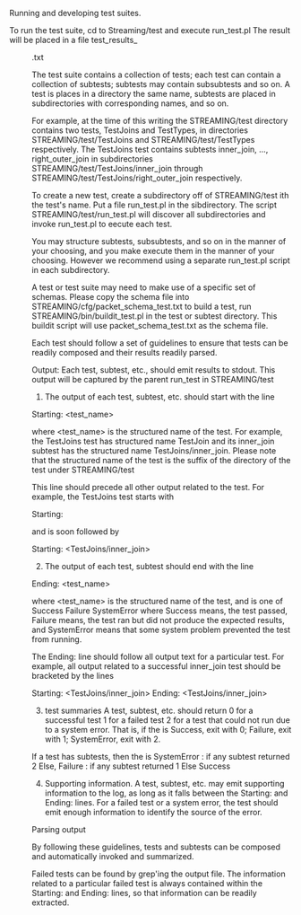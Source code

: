 Running and developing test suites.

To run the test suite, cd to Streaming/test and execute run_test.pl
The result will be placed in a file
	test_results_<yyyy>_<mm>_<dd>.txt

The test suite contains a collection of tests; each test can contain a
collection of subtests; subtests may contain subsubtests and so on.
A test is places in a directory the same name, subtests are placed in
subdirectories with corresponding names, and so on.

For example, at the time of this writing the STREAMING/test directory
contains two tests, TestJoins and TestTypes, in directories
STREAMING/test/TestJoins and STREAMING/test/TestTypes respectively.  The
TestJoins test contains subtests inner_join, ..., right_outer_join in
subdirectories STREAMING/test/TestJoins/inner_join through
STREAMING/test/TestJoins/right_outer_join respectively.

To create a new test, create a subdirectory off of STREAMING/test ith the
test's name.  Put a file run_test.pl in the sibdirectory.  The script
STREAMING/test/run_test.pl will discover all subdirectories and invoke
run_test.pl to eecute each test.

You may structure subtests, subsubtests, and so on in the manner of your
choosing, and you make execute them in the manner of your choosing.  However
we recommend using a separate run_test.pl script in each subdirectory.

A test or test suite may need to make use of a specific set of schemas.
Please copy the schema file into
	STREAMING/cfg/packet_schema_test.txt
to build a test, run
	STREAMING/bin/buildit_test.pl
in the test or subtest directory.  This buildit script will use
packet_schema_test.txt as the schema file.

Each test should follow a set of guidelines to ensure that tests can be
readily composed and their results readily parsed.

Output:
Each test, subtest, etc., should emit results to stdout.  This output will be
captured by the parent run_test in STREAMING/test

1) The output of each test, subtest, etc. should start with the line

Starting: <test_name>

where <test_name> is the structured name of the test.  For example, the
TestJoins test has structured name TestJoin and its inner_join subtest has the
structured name TestJoins/inner_join.  Please note that the structured name of
the test is the suffix of the directory of the test under STREAMING/test

This line should precede all other output related to the test.
For example, the TestJoins test starts with

Starting: <TestJoins>

and is soon followed by

Starting: <TestJoins/inner_join>


2) The output of each test, subtest should end with the line

Ending: <test_name> <result>


where <test_name> is the structured name of the test, and <result> is one of
	Success 	Failure		SystemError
where Success means, the test passed, Failure means, the test ran but did not
produce the expected results, and SystemError means that some system problem
prevented the test from running.

The Ending: line should follow all output text for a particular test.
For example, all output related to a successful inner_join test should be
bracketed by the lines

Starting: <TestJoins/inner_join>
Ending: <TestJoins/inner_join> <Success>

3) test summaries
A test, subtest, etc. should return
	0	for a successful test
	1 	for a failed test
	2	for a test that could not run due to a system error.
That is, if the <result> is Success, exit with 0; Failure, exit with 1;
SystemError, exit with 2.

If a test has subtests, then the <result> is
	SystemError	: if any subtest returned 2
	Else, Failure : if any subtest returned 1
	Else Success

4) Supporting information.
A test, subtest, etc.  may emit supporting information to the log, as long as
it falls between the Starting: and Ending: lines.  For a failed test or a
system error, the test should emit enough information to identify the source
of the error.

Parsing output

By following these guidelines, tests and subtests can be composed and
automatically invoked and summarized.

Failed tests can be found by grep'ing the output file.  The information
related to a particular failed test is always contained within the Starting:
and Ending: lines, so that information can be readily extracted.
